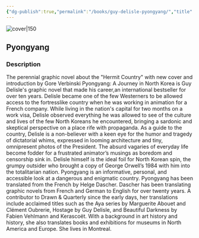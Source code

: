 ```yaml
---
{"dg-publish":true,"permalink":"/books/guy-delisle-pyongyang/","title":"\"Pyongyang\"","tags":["non-fiction","graphic-novel","autobiography"]}
---
```




![cover|150](http://books.google.com/books/content?id=H2gtEAAAQBAJ&printsec=frontcover&img=1&zoom=1&source=gbs_api)

## Pyongyang

### Description

The perennial graphic novel about the "Hermit Country" with new cover and introduction by Gore Verbinski Pyongyang: A Journey in North Korea is Guy Delisle's graphic novel that made his career,an international bestseller for over ten years. Delisle became one of the few Westerners to be allowed access to the fortresslike country when he was working in animation for a French company. While living in the nation's capital for two months on a work visa, Delisle observed everything he was allowed to see of the culture and lives of the few North Koreans he encountered, bringing a sardonic and skeptical perspective on a place rife with propaganda. As a guide to the country, Delisle is a non-believer with a keen eye for the humor and tragedy of dictatorial whims, expressed in looming architecture and tiny, omnipresent photos of the President. The absurd vagaries of everyday life become fodder for a frustrated animator’s musings as boredom and censorship sink in. Delisle himself is the ideal foil for North Korean spin, the grumpy outsider who brought a copy of George Orwell’s 1984 with him into the totalitarian nation. Pyongyang is an informative, personal, and accessible look at a dangerous and enigmatic country. Pyongyang has been translated from the French by Helge Dascher. Dascher has been translating graphic novels from French and German to English for over twenty years. A contributor to Drawn & Quarterly since the early days, her translations include acclaimed titles such as the Aya series by Marguerite Abouet and Clément Oubrerie, Hostage by Guy Delisle, and Beautiful Darkness by Fabien Vehlmann and Kerascoët. With a background in art history and history, she also translates books and exhibitions for museums in North America and Europe. She lives in Montreal.
```